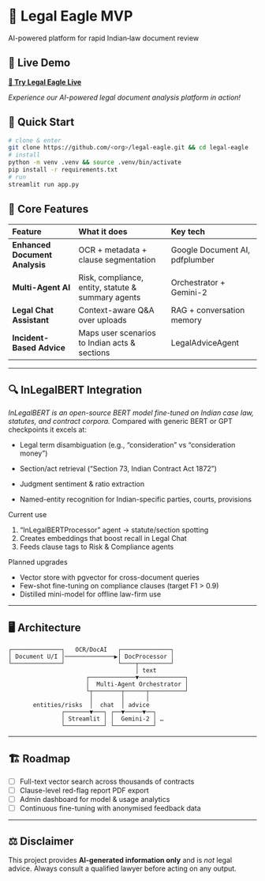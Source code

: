 # 🦅 Legal Eagle MVP

AI-powered platform for rapid Indian‐law document review

## 🎯 Live Demo

**[🚀 Try Legal Eagle Live](https://swastidip-legal-eagle-ultimate.streamlit.app/)**

*Experience our AI-powered legal document analysis platform in action!*

## 🚀 Quick Start

```bash
# clone & enter
git clone https://github.com/<org>/legal-eagle.git && cd legal-eagle
# install
python -m venv .venv && source .venv/bin/activate
pip install -r requirements.txt
# run
streamlit run app.py
```


## 🧩 Core Features

| Feature | What it does | Key tech |
| :-- | :-- | :-- |
| **Enhanced Document Analysis** | OCR + metadata + clause segmentation | Google Document AI, pdfplumber |
| **Multi-Agent AI** | Risk, compliance, entity, statute \& summary agents | Orchestrator + Gemini-2 |
| **Legal Chat Assistant** | Context-aware Q\&A over uploads | RAG + conversation memory |
| **Incident-Based Advice** | Maps user scenarios to Indian acts \& sections | LegalAdviceAgent |


***

## 🔍 InLegalBERT Integration

*InLegalBERT is an open-source BERT model fine-tuned on Indian case law, statutes, and contract corpora.*
Compared with generic BERT or GPT checkpoints it excels at:

- Legal term disambiguation (e.g., “consideration” vs “consideration money”)

- Section/act retrieval (“Section 73, Indian Contract Act 1872”)

- Judgment sentiment & ratio extraction

- Named-entity recognition for Indian-specific parties, courts, provisions

Current use

1. “InLegalBERTProcessor” agent → statute/section spotting
2. Creates embeddings that boost recall in Legal Chat
3. Feeds clause tags to Risk \& Compliance agents

Planned upgrades

- Vector store with pgvector for cross-document queries
- Few-shot fine-tuning on compliance clauses (target F1 > 0.9)
- Distilled mini-model for offline law-firm use



***

## 🖥️ Architecture

```
┌──────────────┐   OCR/DocAI   ┌──────────────┐
│ Document U/I │──────────────▶│ DocProcessor │
└──────────────┘               └────┬─────────┘
                                    │ text
                      ┌─────────────▼─────────────┐
                      │  Multi-Agent Orchestrator │
                      └┬────────┬──────┬──────────┘
                       │        │      │
       entities/risks  │  chat  │ advice
               ┌───────▼───┐ ┌──▼─────▼──┐
               │ Streamlit │ │  Gemini-2 │ …
               └───────────┘ └───────────┘
```


***

## 🏗️ Roadmap

- [ ] Full-text vector search across thousands of contracts
- [ ] Clause-level red-flag report PDF export
- [ ] Admin dashboard for model \& usage analytics
- [ ] Continuous fine-tuning with anonymised feedback data

***

## ⚖️ Disclaimer

This project provides **AI-generated information only** and is *not* legal advice.
Always consult a qualified lawyer before acting on any output.